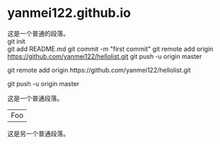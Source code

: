 # yanmei122.github.io
这是一个普通的段落。  
git init   
git add README.md
git commit -m "first commit"
git remote add origin https://github.com/yanmei122/hellolist.git
git push -u origin master   
  
<p>git remote add origin https://github.com/yanmei122/hellolist.git
<p>git push -u origin master

这是一个普通段落。

<table>
    <tr>
        <td>Foo</td>
    </tr>
</table>

这是另一个普通段落。
